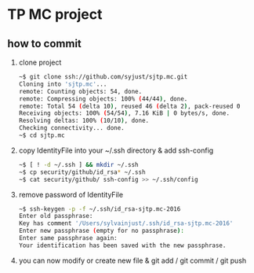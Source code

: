 # TP MC project

## how to commit

1. clone project

	```bash
	~$ git clone ssh://github.com/syjust/sjtp.mc.git
	Cloning into 'sjtp.mc'...
	remote: Counting objects: 54, done.
	remote: Compressing objects: 100% (44/44), done.
	remote: Total 54 (delta 10), reused 46 (delta 2), pack-reused 0
	Receiving objects: 100% (54/54), 7.16 KiB | 0 bytes/s, done.
	Resolving deltas: 100% (10/10), done.
	Checking connectivity... done.
	~$ cd sjtp.mc
	```

2. copy IdentityFile into your ~/.ssh directory & add ssh-config

	```bash
	~$ [ ! -d ~/.ssh ] && mkdir ~/.ssh
	~$ cp security/github/id_rsa* ~/.ssh
	~$ cat security/github/ ssh-config >> ~/.ssh/config
	```

3. remove password of IdentityFile

	```bash
	~$ ssh-keygen -p -f ~/.ssh/id_rsa-sjtp.mc-2016
	Enter old passphrase:
	Key has comment '/Users/sylvainjust/.ssh/id_rsa-sjtp.mc-2016'
	Enter new passphrase (empty for no passphrase):
	Enter same passphrase again:
	Your identification has been saved with the new passphrase.
	```

4. you can now modify or create new file & git add / git commit / git push
